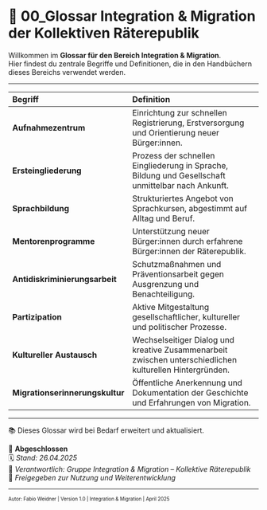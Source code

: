 # 📖 00_Glossar Integration & Migration der Kollektiven Räterepublik
<!--
Autor: Fabio Weidner
Version: 1.0
Sektion: Integration & Migration
Veröffentlichung: April 2025
-->
Willkommen im **Glossar für den Bereich Integration & Migration**.  
Hier findest du zentrale Begriffe und Definitionen, die in den Handbüchern dieses Bereichs verwendet werden.

---

| Begriff | Definition |
|:---|:---|
| **Aufnahmezentrum** | Einrichtung zur schnellen Registrierung, Erstversorgung und Orientierung neuer Bürger:innen. |
| **Ersteingliederung** | Prozess der schnellen Eingliederung in Sprache, Bildung und Gesellschaft unmittelbar nach Ankunft. |
| **Sprachbildung** | Strukturiertes Angebot von Sprachkursen, abgestimmt auf Alltag und Beruf. |
| **Mentorenprogramme** | Unterstützung neuer Bürger:innen durch erfahrene Bürger:innen der Räterepublik. |
| **Antidiskriminierungsarbeit** | Schutzmaßnahmen und Präventionsarbeit gegen Ausgrenzung und Benachteiligung. |
| **Partizipation** | Aktive Mitgestaltung gesellschaftlicher, kultureller und politischer Prozesse. |
| **Kultureller Austausch** | Wechselseitiger Dialog und kreative Zusammenarbeit zwischen unterschiedlichen kulturellen Hintergründen. |
| **Migrationserinnerungskultur** | Öffentliche Anerkennung und Dokumentation der Geschichte und Erfahrungen von Migration. |

---

📚 Dieses Glossar wird bei Bedarf erweitert und aktualisiert.

🔢 **Abgeschlossen**  
🗓️ *Stand: 26.04.2025*  
🏩 *Verantwortlich: Gruppe Integration & Migration – Kollektive Räterepublik*  
🔐 *Freigegeben zur Nutzung und Weiterentwicklung*

---

<sub><sup>Autor: Fabio Weidner | Version 1.0 | Integration & Migration | April 2025</sup></sub>
